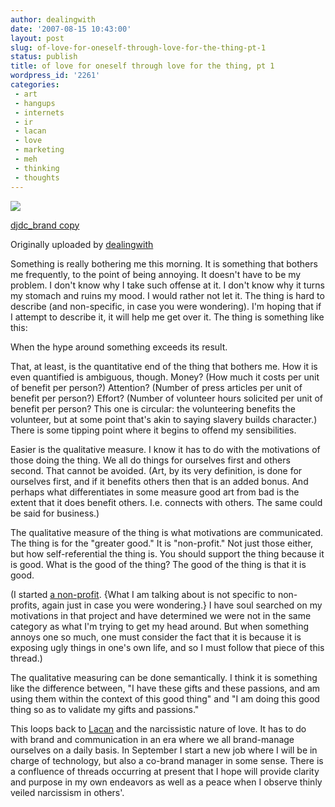 ```yaml
---
author: dealingwith
date: '2007-08-15 10:43:00'
layout: post
slug: of-love-for-oneself-through-love-for-the-thing-pt-1
status: publish
title: of love for oneself through love for the thing, pt 1
wordpress_id: '2261'
categories:
 - art
 - hangups
 - internets
 - ir
 - lacan
 - love
 - marketing
 - meh
 - thinking
 - thoughts
---
```


[![][1]][2]

[djdc_brand copy][3]

Originally uploaded by [dealingwith][4]

Something is really bothering me this morning. It is something that bothers me
frequently, to the point of being annoying. It doesn't have to be my problem.
I don't know why I take such offense at it. I don't know why it turns my
stomach and ruins my mood. I would rather not let it. The thing is hard to
describe (and non-specific, in case you were wondering). I'm hoping that if I
attempt to describe it, it will help me get over it. The thing is something
like this:

When the hype around something exceeds its result.

That, at least, is the quantitative end of the thing that bothers me. How it
is even quantified is ambiguous, though. Money? (How much it costs per unit of
benefit per person?) Attention? (Number of press articles per unit of benefit
per person?) Effort? (Number of volunteer hours solicited per unit of benefit
per person? This one is circular: the volunteering benefits the volunteer, but
at some point that's akin to saying slavery builds character.) There is some
tipping point where it begins to offend my sensibilities.

Easier is the qualitative measure. I know it has to do with the motivations of
those doing the thing. We all do things for ourselves first and others second.
That cannot be avoided. (Art, by its very definition, is done for ourselves
first, and if it benefits others then that is an added bonus. And perhaps what
differentiates in some measure good art from bad is the extent that it does
benefit others. I.e. connects with others. The same could be said for
business.)

The qualitative measure of the thing is what motivations are communicated. The
thing is for the "greater good." It is "non-profit." Not just those either,
but how self-referential the thing is. You should support the thing because it
is good. What is the good of the thing? The good of the thing is that it is
good.

(I started [a non-profit][5]. {What I am talking about is not specific to non-
profits, again just in case you were wondering.} I have soul searched on my
motivations in that project and have determined we were not in the same
category as what I'm trying to get my head around. But when something annoys
one so much, one must consider the fact that it is because it is exposing ugly
things in one's own life, and so I must follow that piece of this thread.)

The qualitative measuring can be done semantically. I think it is something
like the difference between, "I have these gifts and these passions, and am
using them within the context of this good thing" and "I am doing this good
thing so as to validate my gifts and passions."

This loops back to [Lacan][6] and the narcissistic nature of love. It has to
do with brand and communication in an era where we all brand-manage ourselves
on a daily basis. In September I start a new job where I will be in charge of
technology, but also a co-brand manager in some sense. There is a confluence
of threads occurring at present that I hope will provide clarity and purpose
in my own endeavors as well as a peace when I observe thinly veiled narcissism
in others'.

   [1]: http://farm2.static.flickr.com/1228/1131925789_2c1a08b230_m.jpg

   [2]: http://www.flickr.com/photos/dealingwith/1131925789/ (photo sharing)

   [3]: http://www.flickr.com/photos/dealingwith/1131925789/

   [4]: http://www.flickr.com/people/dealingwith/

   [5]: http://integrationresearch.org

   [6]: http://dealingwith.livejournal.com/tag/lacan


